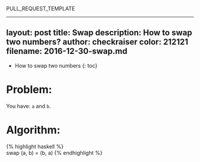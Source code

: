 PULL_REQUEST_TEMPLATE

---
layout: post
title: Swap
description: How to swap two numbers?
author: checkraiser
color: 212121
filename: 2016-12-30-swap.md
---

* How to swap two numbers
{: toc}

# Problem: 

You have: `a` and `b`.

# Algorithm:

{% highlight haskell %}    
  swap (a, b) = (b, a)
{% endhighlight %}

